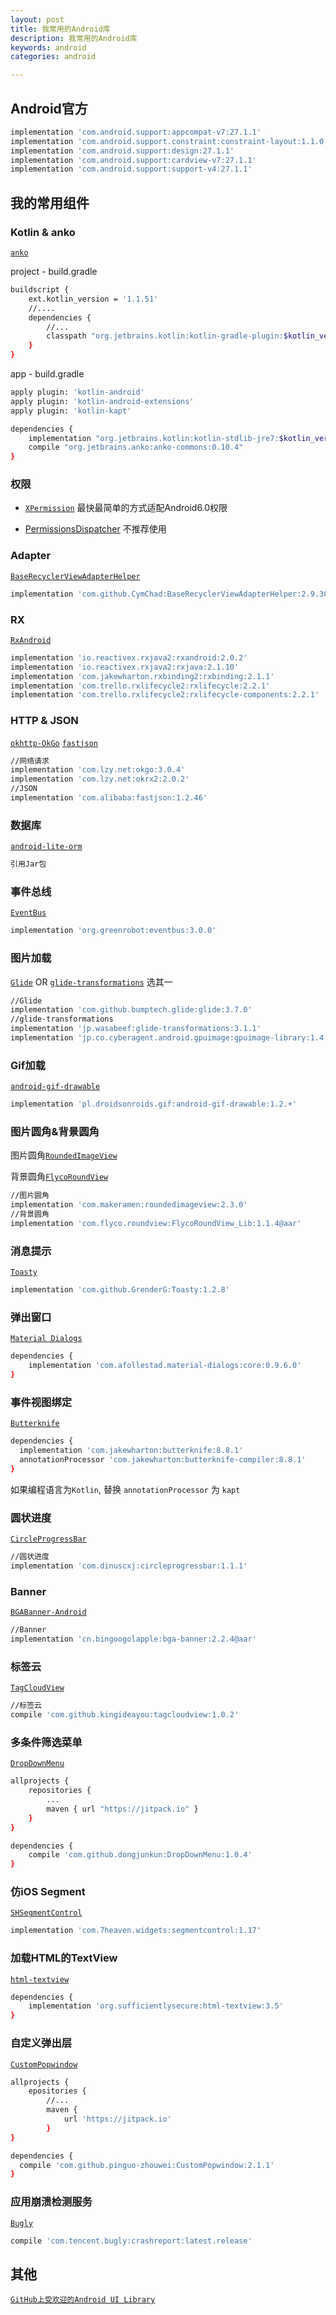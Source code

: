```yaml
---
layout: post
title: 我常用的Android库
description: 我常用的Android库
keywords: android
categories: android

---
```


## Android官方

```bash
implementation 'com.android.support:appcompat-v7:27.1.1'
implementation 'com.android.support.constraint:constraint-layout:1.1.0'
implementation 'com.android.support:design:27.1.1'
implementation 'com.android.support:cardview-v7:27.1.1'
implementation 'com.android.support:support-v4:27.1.1'
```



## 我的常用组件



### Kotlin & anko

 [`anko`](https://github.com/Kotlin/anko)

  project - build.gradle

  ```bash
  buildscript {
      ext.kotlin_version = '1.1.51'
  	  //....
      dependencies {
          //...
          classpath "org.jetbrains.kotlin:kotlin-gradle-plugin:$kotlin_version"
      }
  }
  ```

  app - build.gradle

  ```bash
  apply plugin: 'kotlin-android'
  apply plugin: 'kotlin-android-extensions'
  apply plugin: 'kotlin-kapt'
  
  dependencies {
      implementation "org.jetbrains.kotlin:kotlin-stdlib-jre7:$kotlin_version"
      compile "org.jetbrains.anko:anko-commons:0.10.4"
  }
  ```

  

### 权限

+ [`XPermission`](https://github.com/a5533348/XPermission) 最快最简单的方式适配Android6.0权限

+ [PermissionsDispatcher](https://github.com/permissions-dispatcher/PermissionsDispatcher) 不推荐使用

### Adapter

 [`BaseRecyclerViewAdapterHelper`](https://github.com/CymChad/BaseRecyclerViewAdapterHelper)

  ```bash
  implementation 'com.github.CymChad:BaseRecyclerViewAdapterHelper:2.9.30'
  ```

  

### RX

 [`RxAndroid`](https://github.com/ReactiveX/RxAndroid)

  ```bash
  implementation 'io.reactivex.rxjava2:rxandroid:2.0.2'
  implementation 'io.reactivex.rxjava2:rxjava:2.1.10'
  implementation 'com.jakewharton.rxbinding2:rxbinding:2.1.1'
  implementation 'com.trello.rxlifecycle2:rxlifecycle:2.2.1'
  implementation 'com.trello.rxlifecycle2:rxlifecycle-components:2.2.1'
  ```



### HTTP & JSON

 [`okhttp-OkGo`](https://github.com/jeasonlzy/okhttp-OkGo)  [`fastjson`](https://github.com/alibaba/fastjson)

  ```bash
  //网络请求
  implementation 'com.lzy.net:okgo:3.0.4'
  implementation 'com.lzy.net:okrx2:2.0.2'
  //JSON
  implementation 'com.alibaba:fastjson:1.2.46'
  ```



### 数据库 

[`android-lite-orm`](https://github.com/litesuits/android-lite-orm)

  ```bash
  引用Jar包
  ```

  

### 事件总线 

[`EventBus`](https://github.com/greenrobot/EventBus)

  ```bash
  implementation 'org.greenrobot:eventbus:3.0.0'
  ```

  

### 图片加载

[`Glide`](https://github.com/bumptech/glide) OR [`glide-transformations`](https://github.com/wasabeef/glide-transformations) 选其一

  ```bash
  //Glide
  implementation 'com.github.bumptech.glide:glide:3.7.0'
  //glide-transformations
  implementation 'jp.wasabeef:glide-transformations:3.1.1'
  implementation 'jp.co.cyberagent.android.gpuimage:gpuimage-library:1.4.1'
  ```

  

### Gif加载

 [`android-gif-drawable`](https://github.com/koral--/android-gif-drawable)

```bash
implementation 'pl.droidsonroids.gif:android-gif-drawable:1.2.+'
```



### 图片圆角&背景圆角

图片圆角[`RoundedImageView`](https://github.com/vinc3m1/RoundedImageView) 

背景圆角[`FlycoRoundView`](https://github.com/H07000223/FlycoRoundView)

  ```bash
  //图片圆角
  implementation 'com.makeramen:roundedimageview:2.3.0'
  //背景圆角
  implementation 'com.flyco.roundview:FlycoRoundView_Lib:1.1.4@aar'
  ```

  

### 消息提示 

[`Toasty`](https://github.com/GrenderG/Toasty)

  ```bash
  implementation 'com.github.GrenderG:Toasty:1.2.8'
  ```



### 弹出窗口 

[`Material Dialogs`](https://github.com/afollestad/material-dialogs)

  ```bash
  dependencies {
      implementation 'com.afollestad.material-dialogs:core:0.9.6.0'
  }
  ```

  

### 事件视图绑定 

[`Butterknife`](https://github.com/JakeWharton/butterknife)

  ```bash
  dependencies {
    implementation 'com.jakewharton:butterknife:8.8.1'
    annotationProcessor 'com.jakewharton:butterknife-compiler:8.8.1'
  }
  ```

  如果编程语言为`Kotlin`, 替换 `annotationProcessor` 为 `kapt`



### 圆状进度

 [`CircleProgressBar`](https://github.com/dinuscxj/CircleProgressBar)

  ```bash
  //圆状进度
  implementation 'com.dinuscxj:circleprogressbar:1.1.1'
  ```

  

### Banner 

[`BGABanner-Android`](https://github.com/bingoogolapple/BGABanner-Android)

  ```bash
  //Banner
  implementation 'cn.bingoogolapple:bga-banner:2.2.4@aar'
  ```



### 标签云 

[`TagCloudView`](https://github.com/kingideayou/TagCloudView)

  ```bash
  //标签云
  compile 'com.github.kingideayou:tagcloudview:1.0.2'
  ```



### 多条件筛选菜单 

 [`DropDownMenu`](https://github.com/dongjunkun/DropDownMenu)

  ```bash
  allprojects {
      repositories {
          ...
          maven { url "https://jitpack.io" }
      }
  }
  
  dependencies {
      compile 'com.github.dongjunkun:DropDownMenu:1.0.4'
  }
  ```

  

### 仿iOS Segment 

[`SHSegmentControl`](https://github.com/7heaven/SHSegmentControl)

  ```bash
  implementation 'com.7heaven.widgets:segmentcontrol:1.17'
  ```



### 加载HTML的TextView 

[`html-textview`](https://github.com/psvmc/html-textview)

  ```bash
  dependencies {
      implementation 'org.sufficientlysecure:html-textview:3.5'
  }
  ```

  

### 自定义弹出层

 [`CustomPopwindow`](https://github.com/pinguo-zhouwei/CustomPopwindow)

  ```bash
  allprojects {
      epositories {
          //...
          maven {
              url 'https://jitpack.io'
          }
  }
  
  dependencies {
  	compile 'com.github.pinguo-zhouwei:CustomPopwindow:2.1.1'
  }
  ```

  

### 应用崩溃检测服务

 [`Bugly`](https://bugly.qq.com)

  ```bash
  compile 'com.tencent.bugly:crashreport:latest.release'
  ```

  

## 其他

[`GitHub上受欢迎的Android UI Library`](https://hndeveloper.github.io/2017/github-android-ui.html)